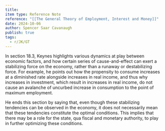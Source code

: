 ```yaml
---
title: 
item type: Reference Note
reference: "[[The General Theory of Employment, Interest and Money]]"
date: 2024-10-06
author: Spencer Saar Cavanaugh
publish: true
tags:
  - r/JK/GT
---
```

In section 18.3, Keynes highlights various dynamics at play between economic factors, and how certain series of cause-and-effect can exert a stabilizing force on the economy, rather than a runaway or destabilizing force. For example, he points out how the propensity to consume increases at a diminished rate alongside increases in real income, and thus why increases in investment, which result in increases in real income, do not cause an avalanche of uncurbed increase in consumption to the point of maximum employment. 

He ends this section by saying that, even though these stabilizing tendencies can be observed in the economy, it does not necessarily mean that these tendencies constitute the optimal conditions. This implies that there may be a role for the state, qua fiscal and monetary authority, to play in further optimizing these conditions.